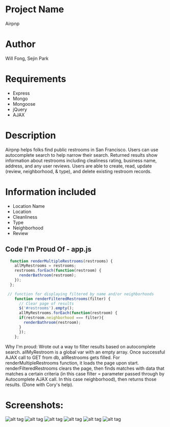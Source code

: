 
# Project Name

Airpnp

# Author

Will Fong, Sejin Park

# Requirements

* Express
* Mongo
* Mongoose
* jQuery
* AJAX

# Description

Airpnp helps folks find public restrooms in San Francisco. Users can use autocomplete search to help narrow their search. Returned results show information about restrooms including clealiness rating, business name, address, and any user reviews. Users are able to create, read, update (review, neighborhood, & type), and delete existing restroom records.

# Information included

* Location Name
* Location
* Cleanliness
* Type
* Neighborhood
* Review

## Code I'm Proud Of - app.js

```javascript 
  function renderMultipleRestrooms(restrooms) {
    allMyRestrooms = restrooms;
  	restrooms.forEach(function(restroom) {
      renderBathroom(restroom);  
    });
  };

 // function for displaying filtered by name and/or neighborhoods
    function renderFilteredRestrooms(filter) {
      // Clear page of results
      $('#restrooms').empty();
      allMyRestrooms.forEach(function(restroom) {
      if(restroom.neighborhood === filter){
        renderBathroom(restroom);
      }   
      });
    };
```

Why I'm proud: Wrote out a way to filter results based on autocomplete search. allMyRestroom is a global var with an empty array. Once successful AJAX call to GET from db, allRestrooms gets filled. For renderMultipleRestrooms function, it loads the page upon start. renderFilteredRestrooms clears the page, then finds matches with data that matches a certain criteria (in this case filter = parameter passed through by Autocomplete AJAX call. In this case neighborhood), then returns those results. (Done with Cory's help).

# Screenshots:
![alt tag](/images/SS1.png)
![alt tag](images/SS2.png)
![alt tag](./images/SS3.png)
![alt tag](./images/SS4.png)
![alt tag](./images/SS5.png)
![alt tag](./images/SS6.png)

